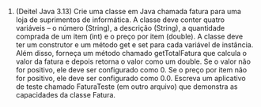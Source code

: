 1. (Deitel Java 3.13) Crie uma classe em Java chamada fatura para uma loja de
suprimentos de informática. A classe deve conter quatro variáveis – o número (String), a
descrição (String), a quantidade comprada de um item (int) e o preço por item
(double). A classe deve ter um construtor e um método get e set para cada variável de
instância. Além disso, forneça um método chamado getTotalFatura que calcula o valor
da fatura e depois retorna o valor como um double. Se o valor não for positivo, ele deve ser
configurado como 0. Se o preço por item não for positivo, ele deve ser configurado como 0.0.
Escreva um aplicativo de teste chamado FaturaTeste (em outro arquivo) que demonstra
as capacidades da classe Fatura. 

